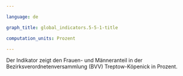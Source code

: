 ```yaml
---

language: de   

graph_title: global_indicators.5-5-1-title

computation_units: Prozent

---
```


Der Indikator zeigt den Frauen- und Männeranteil in der Bezirksverordnetenversammlung (BVV) Treptow-Köpenick in Prozent.
